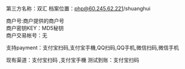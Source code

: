 第三方名称：双汇
档案位置：php@60.245.62.221/shuanghui
 
商户号:商户提供的商户号  
商户密钥KEY：MD5秘钥  
商户交易帐号：无  
 
支持payment：支付宝扫码,支付宝手機,QQ扫码,QQ手机,微信扫码,微信手机 
  
现有渠道：支付宝扫码 ,支付宝手機
测试到账：支付宝扫码 